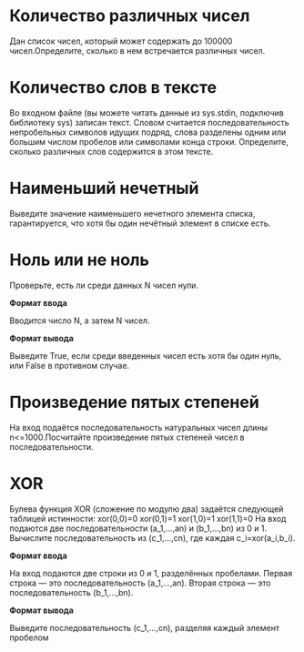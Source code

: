 # Количество различных чисел

Дан список чисел, который может содержать до 100000 чисел.Определите, сколько в нем встречается различных чисел.

# Количество слов в тексте

Во входном файле (вы можете читать данные из sys.stdin, подключив библиотеку sys) записан текст. Словом считается последовательность непробельных символов идущих подряд, слова разделены одним или большим числом пробелов или символами конца строки. Определите, сколько различных слов содержится в этом тексте.

# Наименьший нечетный

Выведите значение наименьшего нечетного элемента списка, гарантируется, что хотя бы один нечётный элемент в списке есть.

# Ноль или не ноль

Проверьте, есть ли среди данных N чисел нули.

**Формат ввода**

Вводится число N, а затем N чисел.

**Формат вывода**

Выведите True, если среди введенных чисел есть хотя бы один нуль, или False в противном случае.

# Произведение пятых степеней

На вход подаётся последовательность натуральных чисел длины n<=1000.Посчитайте произведение пятых степеней чисел в последовательности.

# XOR

Булева функция XOR (сложение по модулю два) задаётся следующей таблицей истинности:
xor(0,0)=0
xor(0,1)=1
xor(1,0)=1
xor(1,1)=0
На вход подаются две последовательности (a_1,…,an) и (b_1,…,bn) из 0 и 1.
Вычислите последовательность из (c_1,…,cn), где каждая c_i=xor(a_i,b_i).

**Формат ввода**

На вход подаются две строки из 0 и 1, разделённых пробелами.
Первая строка — это последовательность (a_1,…,an).
Вторая строка — это последовательность (b_1,…,bn).

**Формат вывода**

Выведите последовательность (c_1,…,cn), разделяя каждый элемент пробелом
